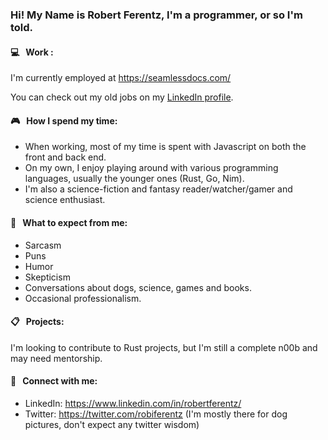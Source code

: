 ### Hi! My Name is Robert Ferentz, I'm a programmer, or so I'm told.

#### :computer:&nbsp;&nbsp; Work  :
I'm currently employed at https://seamlessdocs.com/

You can check out my old jobs on my [LinkedIn profile](https://www.linkedin.com/in/robertferentz/).

#### :video_game:&nbsp;&nbsp; How I spend my time:
 - When working, most of my time is spent with Javascript on both the front and back end.
 - On my own, I enjoy playing around with various programming languages, usually the younger ones (Rust, Go, Nim).
 - I'm also a science-fiction and fantasy reader/watcher/gamer and science enthusiast.
 
#### :imp:&nbsp;&nbsp; What to expect from me:
- Sarcasm
- Puns
- Humor
- Skepticism
- Conversations about dogs, science, games and books.
- Occasional professionalism.

#### :clipboard:&nbsp;&nbsp; Projects:
I'm looking to contribute to Rust projects, but I'm still a complete n00b and may need mentorship.

#### :electric_plug:&nbsp;&nbsp; Connect with me:
- LinkedIn: https://www.linkedin.com/in/robertferentz/
- Twitter: https://twitter.com/robiferentz (I'm mostly there for dog pictures, don't expect any twitter wisdom)


